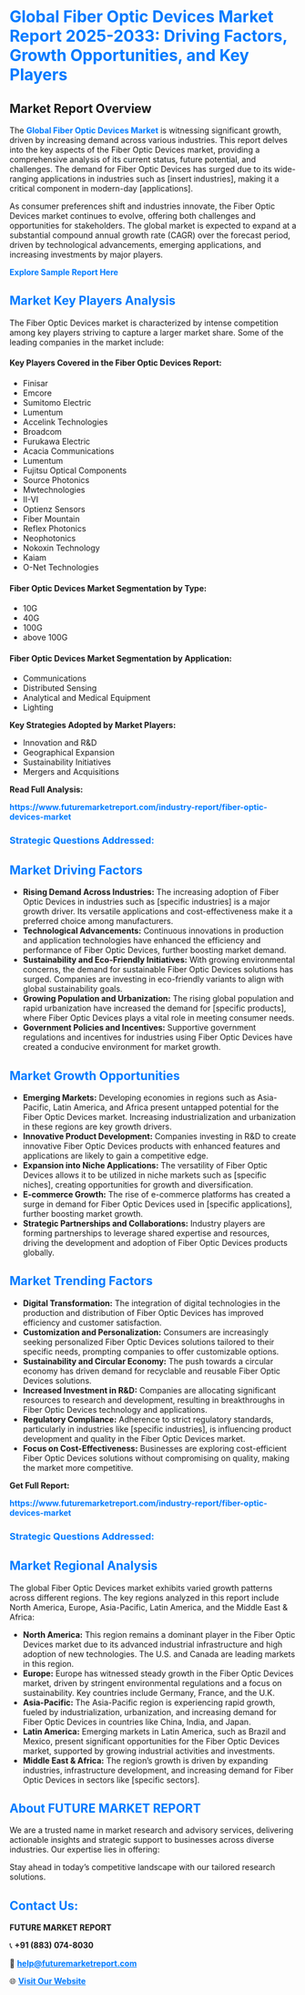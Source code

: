 <h1 style="color: #007BFF;">Global Fiber Optic Devices Market Report 2025-2033: Driving Factors, Growth Opportunities, and Key Players</h1>

<section id="overview">
<h2>Market Report Overview</h2>
<p>The <a href="https://www.futuremarketreport.com/industry-report/fiber-optic-devices-market" style="color: #007BFF; text-decoration: none;"><strong>Global Fiber Optic Devices Market</strong></a> is witnessing significant growth, driven by increasing demand across various industries. This report delves into the key aspects of the Fiber Optic Devices market, providing a comprehensive analysis of its current status, future potential, and challenges. The demand for Fiber Optic Devices has surged due to its wide-ranging applications in industries such as [insert industries], making it a critical component in modern-day [applications].</p>
<p>As consumer preferences shift and industries innovate, the Fiber Optic Devices market continues to evolve, offering both challenges and opportunities for stakeholders. The global market is expected to expand at a substantial compound annual growth rate (CAGR) over the forecast period, driven by technological advancements, emerging applications, and increasing investments by major players.</p>
</section>

<section id="overview">
<p><a href="https://www.futuremarketreport.com/request-sample/reportId=75672" style="color: #007BFF; text-decoration: none;"><strong>Explore Sample Report Here</strong></a></p>
</section>

<section id="key-players">
<h2 style="color: #007BFF;">Market Key Players Analysis</h2>
<p>The Fiber Optic Devices market is characterized by intense competition among key players striving to capture a larger market share. Some of the leading companies in the market include:</p>
<h4>Key Players Covered in the Fiber Optic Devices Report:</h4>
<ul><li>Finisar</li><li>Emcore</li><li>Sumitomo Electric</li><li>Lumentum</li><li>Accelink Technologies</li><li>Broadcom</li><li>Furukawa Electric</li><li>Acacia Communications</li><li>Lumentum</li><li>Fujitsu Optical Components</li><li>Source Photonics</li><li>Mwtechnologies</li><li>II-VI</li><li>Optienz Sensors</li><li>Fiber Mountain</li><li>Reflex Photonics</li><li>Neophotonics</li><li>Nokoxin Technology</li><li>Kaiam</li><li>O-Net Technologies</li></ul>
<h4>Fiber Optic Devices Market Segmentation by Type:</h4>
<ul><li>10G</li><li>40G</li><li>100G</li><li>above 100G</li></ul>

<h4>Fiber Optic Devices Market Segmentation by Application:</h4>
<ul><li>Communications</li><li>Distributed Sensing</li><li>Analytical and Medical Equipment</li><li>Lighting</li></ul>
<p><strong>Key Strategies Adopted by Market Players:</strong></p>
<ul>
<li>Innovation and R&D</li>
<li>Geographical Expansion</li>
<li>Sustainability Initiatives</li>
<li>Mergers and Acquisitions</li>
</ul>
</section>

<section>
<p><strong>Read Full Analysis: </strong></p><a href="https://www.futuremarketreport.com/industry-report/fiber-optic-devices-market" style="color: #007BFF; text-decoration: none;"><strong>https://www.futuremarketreport.com/industry-report/fiber-optic-devices-market</strong></a>
<h3 style="color: #007BFF;">Strategic Questions Addressed:</h3>
</section>

<section id="driving-factors">
<h2 style="color: #007BFF;">Market Driving Factors</h2>
<ul>
<li><strong>Rising Demand Across Industries:</strong> The increasing adoption of Fiber Optic Devices in industries such as [specific industries] is a major growth driver. Its versatile applications and cost-effectiveness make it a preferred choice among manufacturers.</li>
<li><strong>Technological Advancements:</strong> Continuous innovations in production and application technologies have enhanced the efficiency and performance of Fiber Optic Devices, further boosting market demand.</li>
<li><strong>Sustainability and Eco-Friendly Initiatives:</strong> With growing environmental concerns, the demand for sustainable Fiber Optic Devices solutions has surged. Companies are investing in eco-friendly variants to align with global sustainability goals.</li>
<li><strong>Growing Population and Urbanization:</strong> The rising global population and rapid urbanization have increased the demand for [specific products], where Fiber Optic Devices plays a vital role in meeting consumer needs.</li>
<li><strong>Government Policies and Incentives:</strong> Supportive government regulations and incentives for industries using Fiber Optic Devices have created a conducive environment for market growth.</li>
</ul>
</section>

<section id="growth-opportunities">
<h2 style="color: #007BFF;">Market Growth Opportunities</h2>
<ul>
<li><strong>Emerging Markets:</strong> Developing economies in regions such as Asia-Pacific, Latin America, and Africa present untapped potential for the Fiber Optic Devices market. Increasing industrialization and urbanization in these regions are key growth drivers.</li>
<li><strong>Innovative Product Development:</strong> Companies investing in R&D to create innovative Fiber Optic Devices products with enhanced features and applications are likely to gain a competitive edge.</li>
<li><strong>Expansion into Niche Applications:</strong> The versatility of Fiber Optic Devices allows it to be utilized in niche markets such as [specific niches], creating opportunities for growth and diversification.</li>
<li><strong>E-commerce Growth:</strong> The rise of e-commerce platforms has created a surge in demand for Fiber Optic Devices used in [specific applications], further boosting market growth.</li>
<li><strong>Strategic Partnerships and Collaborations:</strong> Industry players are forming partnerships to leverage shared expertise and resources, driving the development and adoption of Fiber Optic Devices products globally.</li>
</ul>
</section>

<section id="trending-factors">
<h2 style="color: #007BFF;">Market Trending Factors</h2>
<ul>
<li><strong>Digital Transformation:</strong> The integration of digital technologies in the production and distribution of Fiber Optic Devices has improved efficiency and customer satisfaction.</li>
<li><strong>Customization and Personalization:</strong> Consumers are increasingly seeking personalized Fiber Optic Devices solutions tailored to their specific needs, prompting companies to offer customizable options.</li>
<li><strong>Sustainability and Circular Economy:</strong> The push towards a circular economy has driven demand for recyclable and reusable Fiber Optic Devices solutions.</li>
<li><strong>Increased Investment in R&D:</strong> Companies are allocating significant resources to research and development, resulting in breakthroughs in Fiber Optic Devices technology and applications.</li>
<li><strong>Regulatory Compliance:</strong> Adherence to strict regulatory standards, particularly in industries like [specific industries], is influencing product development and quality in the Fiber Optic Devices market.</li>
<li><strong>Focus on Cost-Effectiveness:</strong> Businesses are exploring cost-efficient Fiber Optic Devices solutions without compromising on quality, making the market more competitive.</li>
</ul>
</section>

<section>
<p><strong>Get Full Report: </strong></p><a href="https://www.futuremarketreport.com/industry-report/fiber-optic-devices-market" style="color: #007BFF; text-decoration: none;"><strong>https://www.futuremarketreport.com/industry-report/fiber-optic-devices-market</strong></a>
<h3 style="color: #007BFF;">Strategic Questions Addressed:</h3>
</section>


<section id="regional-analysis">
<h2 style="color: #007BFF;">Market Regional Analysis</h2>
<p>The global Fiber Optic Devices market exhibits varied growth patterns across different regions. The key regions analyzed in this report include North America, Europe, Asia-Pacific, Latin America, and the Middle East & Africa:</p>
<ul>
<li><strong>North America:</strong> This region remains a dominant player in the Fiber Optic Devices market due to its advanced industrial infrastructure and high adoption of new technologies. The U.S. and Canada are leading markets in this region.</li>
<li><strong>Europe:</strong> Europe has witnessed steady growth in the Fiber Optic Devices market, driven by stringent environmental regulations and a focus on sustainability. Key countries include Germany, France, and the U.K.</li>
<li><strong>Asia-Pacific:</strong> The Asia-Pacific region is experiencing rapid growth, fueled by industrialization, urbanization, and increasing demand for Fiber Optic Devices in countries like China, India, and Japan.</li>
<li><strong>Latin America:</strong> Emerging markets in Latin America, such as Brazil and Mexico, present significant opportunities for the Fiber Optic Devices market, supported by growing industrial activities and investments.</li>
<li><strong>Middle East & Africa:</strong> The region’s growth is driven by expanding industries, infrastructure development, and increasing demand for Fiber Optic Devices in sectors like [specific sectors].</li>
</ul>
</section>

<footer>
<h2 style="color: #007BFF;">About FUTURE MARKET REPORT</h2>
<p>We are a trusted name in market research and advisory services, delivering actionable insights and strategic support to businesses across diverse industries. Our expertise lies in offering:</p>

<p>Stay ahead in today’s competitive landscape with our tailored research solutions.</p>

<h2 style="color: #007BFF;">Contact Us:</h2>
<p><strong>FUTURE MARKET REPORT</strong></p>
<p>📞 <strong>+91 (883) 074-8030</strong></p>
<p>📧 <strong><a href="mailto:help@futuremarketreport.com" style="color: #007BFF;">help@futuremarketreport.com</a></strong></p>
<p>🌐 <strong><a href="https://www.futuremarketreport.com/" style="color: #007BFF;">Visit Our Website</a></strong></p>
</footer>